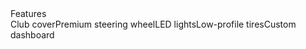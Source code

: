 ---
name: 2021 Club Car
slug: 2021-club-car
featured: true
make: Club Car
model: Onward
year: 2021
color: Blue
price: 14275
passenger: 2
condition: Used
fuel: Electric
sold: false
thumbnail: /images/carts/coming-soon.webp
images:
  - image: /images/carts/coming-soon.webp
    alt: "2020 EZGO Express - Image 1"
  - image: /images/carts/coming-soon.webp
    alt: "2020 EZGO Express - Image 2"
  - image: /images/carts/coming-soon.webp
    alt: "2020 EZGO Express - Image 3"
body: >-
  ## Features
   - Club cover
   - Premium steering wheel
   - LED lights
   - Low-profile tires
   - Custom dashboard
---